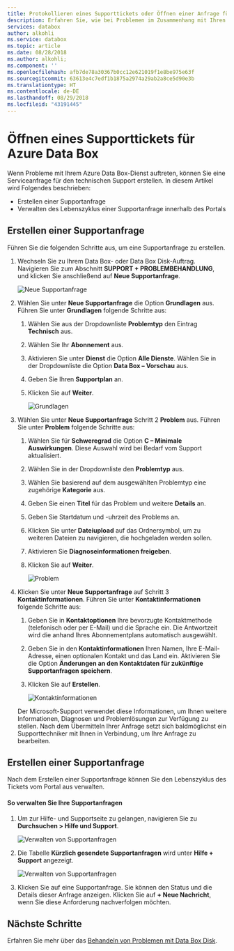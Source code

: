 ```yaml
---
title: Protokollieren eines Supporttickets oder Öffnen einer Anfrage für Azure Data Box | Microsoft-Dokumentation
description: Erfahren Sie, wie bei Problemen im Zusammenhang mit Ihren Data Box- oder Data Box Disk-Aufträgen Supportanfragen protokolliert werden.
services: databox
author: alkohli
ms.service: databox
ms.topic: article
ms.date: 08/28/2018
ms.author: alkohli;
ms.component: ''
ms.openlocfilehash: afb7de78a30367b0cc12e621019f1e8be975e63f
ms.sourcegitcommit: 63613e4c7edf1b1875a2974a29ab2a8ce5d90e3b
ms.translationtype: HT
ms.contentlocale: de-DE
ms.lasthandoff: 08/29/2018
ms.locfileid: "43191445"
---
```

# <a name="open-a-support-ticket-for-azure-data-box"></a>Öffnen eines Supporttickets für Azure Data Box 

Wenn Probleme mit Ihrem Azure Data Box-Dienst auftreten, können Sie eine Serviceanfrage für den technischen Support erstellen. In diesem Artikel wird Folgendes beschrieben:

* Erstellen einer Supportanfrage
* Verwalten des Lebenszyklus einer Supportanfrage innerhalb des Portals

## <a name="create-a-support-request"></a>Erstellen einer Supportanfrage

Führen Sie die folgenden Schritte aus, um eine Supportanfrage zu erstellen.

1. Wechseln Sie zu Ihrem Data Box- oder Data Box Disk-Auftrag. Navigieren Sie zum Abschnitt **SUPPORT + PROBLEMBEHANDLUNG**, und klicken Sie anschließend auf **Neue Supportanfrage**.
     
    ![Neue Supportanfrage](./media/data-box-disk-contact-microsoft-support/data-box-disk-support-request.png)
   
2. Wählen Sie unter **Neue Supportanfrage** die Option **Grundlagen** aus. Führen Sie unter **Grundlagen** folgende Schritte aus:
    
    1. Wählen Sie aus der Dropdownliste **Problemtyp** den Eintrag **Technisch** aus.
    2. Wählen Sie Ihr **Abonnement** aus.
    3. Aktivieren Sie unter **Dienst** die Option **Alle Dienste**. Wählen Sie in der Dropdownliste die Option **Data Box – Vorschau** aus. 
    4. Geben Sie Ihren **Supportplan** an.
    5. Klicken Sie auf **Weiter**.

        ![Grundlagen](./media/data-box-disk-contact-microsoft-support/data-box-disk-support1.png)

3. Wählen Sie unter **Neue Supportanfrage** Schritt 2 **Problem** aus. Führen Sie unter **Problem** folgende Schritte aus:
    
    1. Wählen Sie für **Schweregrad** die Option **C – Minimale Auswirkungen**. Diese Auswahl wird bei Bedarf vom Support aktualisiert.
    2. Wählen Sie in der Dropdownliste den **Problemtyp** aus.
    3. Wählen Sie basierend auf dem ausgewählten Problemtyp eine zugehörige **Kategorie** aus.
    4. Geben Sie einen **Titel** für das Problem und weitere **Details** an.
    5. Geben Sie Startdatum und -uhrzeit des Problems an.
    6. Klicken Sie unter **Dateiupload** auf das Ordnersymbol, um zu weiteren Dateien zu navigieren, die hochgeladen werden sollen.
    7. Aktivieren Sie **Diagnoseinformationen freigeben**.
    8. Klicken Sie auf **Weiter**.

       ![Problem](./media/data-box-disk-contact-microsoft-support/data-box-disk-support2.png)

4. Klicken Sie unter **Neue Supportanfrage** auf Schritt 3 **Kontaktinformationen**. Führen Sie unter **Kontaktinformationen** folgende Schritte aus:

    1. Geben Sie in **Kontaktoptionen** Ihre bevorzugte Kontaktmethode (telefonisch oder per E-Mail) und die Sprache ein. Die Antwortzeit wird die anhand Ihres Abonnementplans automatisch ausgewählt.
    2. Geben Sie in den **Kontaktinformationen** Ihren Namen, Ihre E-Mail-Adresse, einen optionalen Kontakt und das Land ein. Aktivieren Sie die Option **Änderungen an den Kontaktdaten für zukünftige Supportanfragen speichern**.
    3. Klicken Sie auf **Erstellen**.
   
        ![Kontaktinformationen](./media/data-box-disk-contact-microsoft-support/data-box-disk-support3.png)   

    Der Microsoft-Support verwendet diese Informationen, um Ihnen weitere Informationen, Diagnosen und Problemlösungen zur Verfügung zu stellen.
Nach dem Übermitteln Ihrer Anfrage setzt sich baldmöglichst ein Supporttechniker mit Ihnen in Verbindung, um Ihre Anfrage zu bearbeiten.

## <a name="manage-a-support-request"></a>Erstellen einer Supportanfrage

Nach dem Erstellen einer Supportanfrage können Sie den Lebenszyklus des Tickets vom Portal aus verwalten.

#### <a name="to-manage-your-support-requests"></a>So verwalten Sie Ihre Supportanfragen

1. Um zur Hilfe- und Supportseite zu gelangen, navigieren Sie zu **Durchsuchen > Hilfe und Support**.

    ![Verwalten von Supportanfragen](./media/data-box-disk-contact-microsoft-support/data-box-disk-manage-support-ticket1.png)   

2. Die Tabelle **Kürzlich gesendete Supportanfragen** wird unter **Hilfe + Support** angezeigt.

    ![Verwalten von Supportanfragen](./media/data-box-disk-contact-microsoft-support/data-box-disk-manage-support-ticket2.png) 

3. Klicken Sie auf eine Supportanfrage. Sie können den Status und die Details dieser Anfrage anzeigen. Klicken Sie auf **+ Neue Nachricht**, wenn Sie diese Anforderung nachverfolgen möchten.

   
## <a name="next-steps"></a>Nächste Schritte

Erfahren Sie mehr über das [Behandeln von Problemen mit Data Box Disk](data-box-disk-troubleshoot.md).
